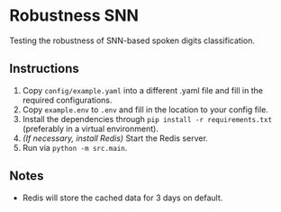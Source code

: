 # Robustness SNN
Testing the robustness of SNN-based spoken digits classification.

## Instructions

1. Copy `config/example.yaml` into a different .yaml file and fill in the required configurations.
2. Copy `example.env` to `.env` and fill in the location to your config file.
3. Install the dependencies through `pip install -r requirements.txt` (preferably in a virtual environment).
4. *(If necessary, install Redis)* Start the Redis server.
5. Run via `python -m src.main`.

## Notes

- Redis will store the cached data for 3 days on default.
